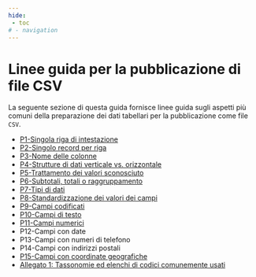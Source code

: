```yaml
---
hide:
 - toc
# - navigation
---
```


# Linee guida per la pubblicazione di file CSV

La seguente sezione di questa guida fornisce linee guida sugli aspetti più comuni della preparazione dei dati tabellari per la pubblicazione come file `CSV`.

- [P1-Singola riga di intestazione](P01_unica_riga_intestazione.md)
- [P2-Singolo record per riga](P02_singolo_record_riga.md)
- [P3-Nome delle colonne](P03_denominazione_colonne.md)
- [P4-Strutture di dati verticale vs. orizzontale](P04_strutture_dati_verticale_orizzontale.md)
- [P5-Trattamento dei valori sconosciuto](P05_trattamento_valori_sconosciuti.md)
- [P6-Subtotali, totali o raggruppamento](P06_subtotali_totali_raggruppamenti.md)
- [P7-Tipi di dati](P07_tipi_dati.md)
- [P8-Standardizzazione dei valori dei campi](P08_standardizzazione_valori_campi.md)
- [P9-Campi codificati](P09_campi_codificati.md)
- [P10-Campi di testo](P10_campi_testo.md)
- [P11-Campi numerici](P11_campi_tipo_numerico.md)
- P12-Campi con date
- P13-Campi con numeri di telefono
- P14-Campi con indirizzi postali
- [P15-Campi con coordinate geografiche](P15_campi_con_coordinate_geografiche.md)
- [Allegato 1: Tassonomie ed elenchi di codici comunemente usati](Allegato1_tassonomie_elenchi_codici.md)

